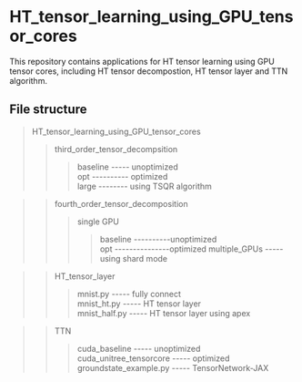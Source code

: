 # HT_tensor_learning_using_GPU_tensor_cores
This repository contains applications for HT tensor learning using GPU tensor cores, including HT tensor decompostion, HT tensor layer and TTN algorithm. 

## File structure

> HT_tensor_learning_using_GPU_tensor_cores
>> third_order_tensor_decompsition
>>> baseline ----- unoptimized <br>
>>> opt ---------- optimized <br>
>>> large -------- using TSQR algorithm <br>

>> fourth_order_tensor_decomposition
>>> single GPU <br>
>>>> baseline ----------unoptimized <br>
>>>> opt ---------------optimized 
>>> multiple_GPUs ----- using shard mode <br>

>> HT_tensor_layer
>>> mnist.py  ----- fully connect <br>
>>> mnist_ht.py ----- HT tensor layer <br>
>>> mnist_half.py ----- HT tensor layer using apex <br>

>> TTN
>>> cuda_baseline            ----- unoptimized <br>
>>> cuda_unitree_tensorcore  ----- optimized <br>
>>> groundstate_example.py   ----- TensorNetwork-JAX <br>
